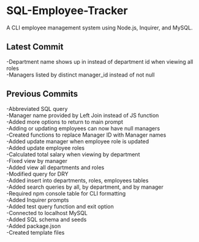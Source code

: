 # SQL-Employee-Tracker
A CLI employee management system using Node.js, Inquirer, and MySQL. 


## Latest Commit  
-Department name shows up in instead of department id when viewing all roles  
-Managers listed by distinct manager_id instead of not null  

## Previous Commits  
-Abbreviated SQL query  
-Manager name provided by Left Join instead of JS function  
-Added more options to return to main prompt  
-Adding or updating employees can now have null managers    
-Created functions to replace Manager ID with Manager names   
-Added update manager when employee role is updated  
-Added update employee roles  
-Calculated total salary when viewing by department  
-Fixed view by manager  
-Added view all departments and roles  
-Modified query for DRY  
-Added insert into departments, roles, employees tables  
-Added search queries by all, by department, and by manager  
-Required npm console table for CLI formatting  
-Added Inquirer prompts  
-Added test query function and exit option    
-Connected to localhost MySQL  
-Added SQL schema and seeds  
-Added package.json  
-Created template files  